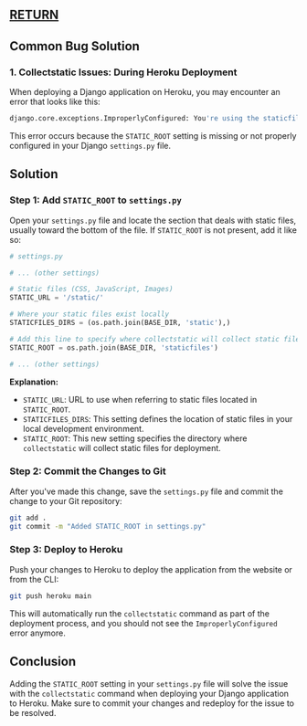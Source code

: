 ## [RETURN](https://github.com/plexoio/py/blob/main/documentation/snack/developer-snack/overview.md)

## Common Bug Solution

### 1. Collectstatic Issues: During Heroku Deployment

When deploying a Django application on Heroku, you may encounter an error that looks like this:

```bash
django.core.exceptions.ImproperlyConfigured: You're using the staticfiles app without having set the STATIC_ROOT setting to a filesystem path.
```

This error occurs because the `STATIC_ROOT` setting is missing or not properly configured in your Django `settings.py` file.

## Solution

### Step 1: Add `STATIC_ROOT` to `settings.py`

Open your `settings.py` file and locate the section that deals with static files, usually toward the bottom of the file. If `STATIC_ROOT` is not present, add it like so:

```python
# settings.py

# ... (other settings)

# Static files (CSS, JavaScript, Images)
STATIC_URL = '/static/'

# Where your static files exist locally
STATICFILES_DIRS = (os.path.join(BASE_DIR, 'static'),)

# Add this line to specify where collectstatic will collect static files for deployment
STATIC_ROOT = os.path.join(BASE_DIR, 'staticfiles')

# ... (other settings)
```

**Explanation:**

- `STATIC_URL`: URL to use when referring to static files located in `STATIC_ROOT`.
- `STATICFILES_DIRS`: This setting defines the location of static files in your local development environment.
- `STATIC_ROOT`: This new setting specifies the directory where `collectstatic` will collect static files for deployment.

### Step 2: Commit the Changes to Git

After you've made this change, save the `settings.py` file and commit the change to your Git repository:

```bash
git add .
git commit -m "Added STATIC_ROOT in settings.py"
```

### Step 3: Deploy to Heroku

Push your changes to Heroku to deploy the application from the website or from the CLI:

```bash
git push heroku main
```

This will automatically run the `collectstatic` command as part of the deployment process, and you should not see the `ImproperlyConfigured` error anymore.

## Conclusion

Adding the `STATIC_ROOT` setting in your `settings.py` file will solve the issue with the `collectstatic` command when deploying your Django application to Heroku. Make sure to commit your changes and redeploy for the issue to be resolved.